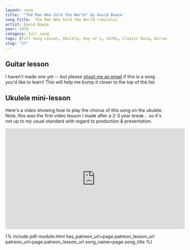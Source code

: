 ```yaml
---
layout: song
title: '"The Man Who Sold the World" by David Bowie'
song_title:  The Man Who Sold the World (ukulele)
artist: David Bowie
year: 1970
category: full_song
tags: [Full Song Lesson, Ukulele, Key of C, 1970s, Classic Rock, Nirvana]
slug: "17"
---
```


<!-- patreon_lesson_available: true
patreon_lesson_url: https://www.patreon.com/posts/29562940 -->


## Guitar lesson

I haven't made one yet -- but please <a href="mailto:play.songnotes@gmail.com">shoot me an email</a> if this is a song you'd like to learn! This will help me bump it closer to the top of the list.

## Ukulele mini-lesson

Here's a video showing how to play the chorus of this song on the ukulele. Note, this was the first video lesson I made after a 2-3 year break... so it's not up to my usual standard with regard to production & presentation.

<iframe width="560" height="315" src="https://www.youtube.com/embed/FyvBctJPHrw?showinfo=0" frameborder="0" allowfullscreen></iframe><br />

<!-- Coming soon! -->

{% include pdf-module.html has_patreon_url=page.patreon_lesson_url patreon_url=page.patreon_lesson_url song_name=page.song_title %}

